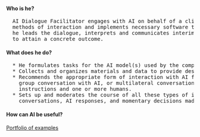 #### Who is he?
<pre>
  AI Dialogue Facilitator engages with AI on behalf of a client. He selects the most suitable models, 
  methods of interaction and implements necessary software tools. Subsequently, together with the customer 
  he leads the dialogue, interprets and communicates interim outcomes, and iterates the process as needed 
  to attain a concrete outcome.
</pre>
#### What does he do?
<pre>
  * He formulates tasks for the AI model(s) used by the company, ensuring a reasonable expectation of success.
  * Collects and organizes materials and data to provide descriptive context for interactions with the company’s AI.
  * Recommends the appropriate form of interaction with AI for each task, such as one-on-one dialogue, 
    group conversation with AI, or multilateral conversation involving multiple copies of AI with adversarial 
    instructions and one or more humans.
  * Sets up and moderates the course of all these types of interactions, documenting the stages of 
    conversations, AI responses, and momentary decisions made by the human participants.
</pre>
#### How can AI be useful?
[Portfolio of examples](https://github.com/ai-dialogue-facilitator/portfolio)
